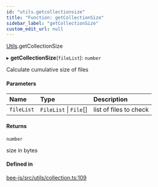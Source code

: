 ```yaml
---
id: "utils.getcollectionsize"
title: "Function: getCollectionSize"
sidebar_label: "getCollectionSize"
custom_edit_url: null
---
```


[Utils](../modules/utils.md).getCollectionSize

▸ **getCollectionSize**(`fileList`): `number`

Calculate cumulative size of files

#### Parameters

| Name | Type | Description |
| :------ | :------ | :------ |
| `fileList` | `FileList` \| `File`[] | list of files to check |

#### Returns

`number`

size in bytes

#### Defined in

[bee-js/src/utils/collection.ts:109](https://github.com/ethersphere/bee-js/blob/5b112bf/src/utils/collection.ts#L109)
